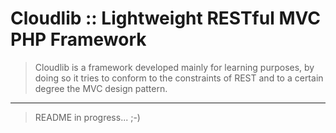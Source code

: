 # Cloudlib :: Lightweight RESTful MVC PHP Framework

> Cloudlib is a framework developed mainly for learning purposes,
> by doing so it tries to conform to the constraints of REST and to
> a certain degree the MVC design pattern.

---

> README in progress... ;-)

